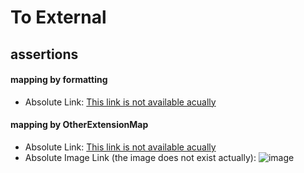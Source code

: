 # To External

## assertions

#### mapping by formatting

* Absolute Link: [This link is not available acually](http://www.example.com/example.md)

#### mapping by OtherExtensionMap

* Absolute Link: [This link is not available acually](http://www.example.com/example.text)
* Absolute Image Link (the image does not exist actually): ![image](http://www.example.com/image.gif "the image does not exist actually")
